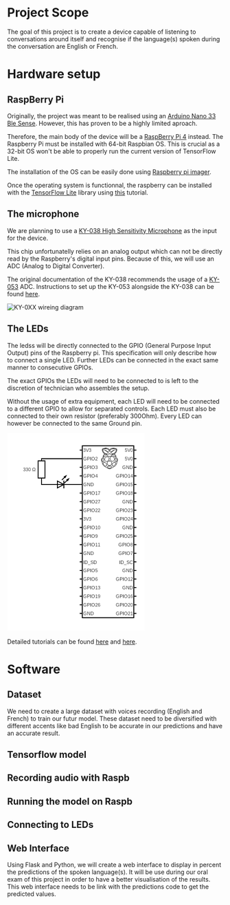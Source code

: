 # Project Scope

The goal of this project is to create a device capable of listening to conversations around itself and recognise if the language(s) spoken during the conversation are English or French.

# Hardware setup

## RaspBerry Pi

Originally, the project was meant to be realised using an [Arduino Nano 33 Ble Sense](http://store-usa.arduino.cc/products/arduino-nano-33-ble-sense).
However, this has proven to be a highly limited aproach.

Therefore, the main body of the device will be a [RaspBerry Pi 4](https://www.raspberrypi.com/products/raspberry-pi-4-model-b/) instead.
The Raspberry Pi must be installed with 64-bit Raspbian OS. This is crucial as a 32-bit OS won't be able to properly run the current version of TensorFlow Lite.

The installation of the OS can be easily done using [Raspberry pi imager](https://www.raspberrypi.com/software/).

Once the operating system is functionnal, the raspberry can be installed with the [TensorFlow Lite](https://www.tensorflow.org/lite/guide) library using [this](https://pimylifeup.com/raspberry-pi-tensorflow-lite/) tutorial.


## The microphone

We are planning to use a [KY-038 High Sensitivity Microphone](https://roboeq.ir/files/id/3882/name/KY-037.pdf/) as the input for the device.

This chip unfortunatelly relies on an analog output which can not be directly read by the Raspberry's digital input pins.
Because of this, we will use an ADC (Analog to Digital Converter).

The original documentation of the KY-038 recommends the usage of a [KY-053](https://joy-it.net/en/products/COM-KY053ADC) ADC. Instructions to set up the KY-053 alongside the KY-038 can be found [here](https://sensorkit.joy-it.net/fr/sensors/ky-038).

![KY-0XX wireing diagram](https://sensorkit.joy-it.net/files/files/sensors/KY-038/038-RPi.svg)

## The LEDs

The ledss will be directly connected to the GPIO (General Purpose Input Output) pins of the Raspberry pi.
This specification will only describe how to connect a single LED.
Further LEDs can be connected in the exact same manner to consecutive GPIOs.

The exact GPIOs the LEDs will need to be connected to is left to the discretion of technician who assembles the setup.

Without the usage of extra equipment, each LED will need to be connected to a different GPIO to allow for separated controls.
Each LED must also be connected to their own resistor (preferably 300Ohm).
Every LED can however be connected to the same Ground pin.

![LED circuit diagram](imgs/circuit.png)

Detailed tutorials can be found [here](https://www.instructables.com/Controlling-Multiple-LEDs-With-Python-and-Your-Ras/) and [here](https://thepihut.com/blogs/raspberry-pi-tutorials/27968772-turning-on-an-led-with-your-raspberry-pis-gpio-pins).

# Software

## Dataset
We need to create a large dataset with voices recording (English and French) to train our futur model.
These dataset need to be diversified with different accents like bad English to be accurate in our predictions and have an accurate result.

## Tensorflow model

## Recording audio with Raspb

## Running the model on Raspb

## Connecting to LEDs

## Web Interface
Using Flask and Python, we will create a web interface to display in percent the predictions of the spoken language(s). It will be use during our oral exam of this project in order to have a better visualisation of the results.
This web interface needs to be link with the predictions code to get the predicted values.